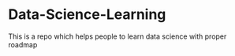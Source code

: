 # Data-Science-Learning
This is a repo which helps people to learn data science with proper roadmap
